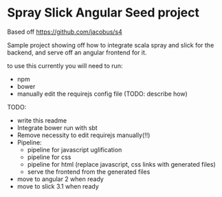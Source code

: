 Spray Slick Angular Seed project
============================

Based off https://github.com/jacobus/s4

Sample project showing off how to integrate scala spray and slick for the backend, and serve off an angular frontend for it.

to use this currently you will need to run:
  - npm
  - bower
  - manually edit the requirejs config file (TODO: describe how)

TODO:
  - write this readme
  - Integrate bower run with sbt
  - Remove necessity to edit requirejs manually(!!)
  - Pipeline:
    - pipeline for javascript uglification
    - pipeline for css
    - pipeline for html (replace javascript, css links with generated files)
    - serve the frontend from the generated files
  - move to angular 2 when ready
  - move to slick 3.1 when ready


